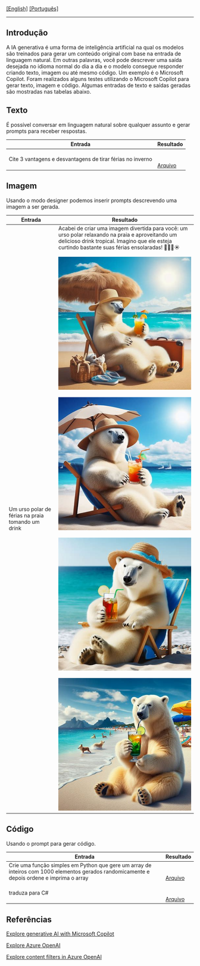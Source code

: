 [\[English\]](README.md) [\[Português\]](#Introdução)
_______________________________________________________________________________________________________________________________________
## Introdução
A IA generativa é uma forma de inteligência artificial na qual os modelos são treinados para gerar um conteúdo original com base na entrada de linguagem natural. Em outras palavras, você pode descrever uma saída desejada no idioma normal do dia a dia e o modelo consegue responder criando texto, imagem ou até mesmo código. Um exemplo é o Microsoft Copilot.
Foram realizados alguns testes utilizando o Microsoft Copilot para gerar texto, imagem e código. Algumas entradas de texto e saídas geradas são mostradas nas tabelas abaixo.

## Texto

É possível conversar em linguagem natural sobre qualquer assunto e gerar prompts para receber respostas.

| Entrada                                      | Resultado                                 | 
|---------------------------------------------|-----------------------------------------------|
| Cite 3 vantagens e desvantagens de tirar férias no inverno | <br><br>[Arquivo](Output/Output1.rtf) |

## Imagem

Usando o modo designer podemos inserir prompts descrevendo uma imagem a ser gerada.

| Entrada                                      | Resultado                                 | 
|---------------------------------------------|-----------------------------------------------|
| Um urso polar de férias na praia tomando um drink | Acabei de criar uma imagem divertida para você: um urso polar relaxando na praia e aproveitando um delicioso drink tropical. Imagino que ele esteja curtindo bastante suas férias ensolaradas! 🐻‍❄️🍹☀️<br><br> ![Image](Output/Output2.jpg)<br><br> ![Image](Output/Output3.jpg)<br><br> ![Image](Output/Output4.jpg)<br><br> ![Image](Output/Output5.jpg) | 

## Código

Usando o prompt para gerar código.

| Entrada                                      | Resultado                                 | 
|---------------------------------------------|-----------------------------------------------|
| Crie uma função simples em Python que gere um array de inteiros com 1000 elementos gerados randomicamente e depois ordene e imprima o array | <br><br>[Arquivo](Output/Output6.rtf) |
| traduza para C# | <br><br>[Arquivo](Output/Output7.rtf) |


## Referências

[Explore generative AI with Microsoft Copilot](https://microsoftlearning.github.io/mslearn-ai-fundamentals/Instructions/Labs/12-generative-ai.html)

[Explore Azure OpenAI](https://microsoftlearning.github.io/mslearn-ai-fundamentals/Instructions/Labs/13-azure-openai.html)

[Explore content filters in Azure OpenAI](https://microsoftlearning.github.io/mslearn-ai-fundamentals/Instructions/Labs/14-azure-openai-content-filters.html)

